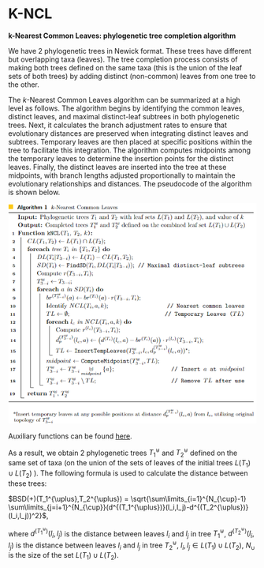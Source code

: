 # K-NCL
**k-Nearest Common Leaves: phylogenetic tree completion algorithm**

We have 2 phylogenetic trees in Newick format. These trees have different but overlapping taxa (leaves). The tree completion process consists of making both trees defined on the same taxa (this is the union of the leaf sets of both trees) by adding distinct (non-common) leaves from one tree to the other. 

The $k$-Nearest Common Leaves algorithm can be summarized at a high level as follows. The algorithm begins by identifying the common leaves, distinct leaves, and maximal distinct-leaf subtrees in both phylogenetic trees. Next, it calculates the branch adjustment rates to ensure that evolutionary distances are preserved when integrating distinct leaves and subtrees. Temporary leaves are then placed at specific positions within the tree to facilitate this integration. The algorithm computes midpoints among the temporary leaves to determine the insertion points for the distinct leaves. Finally, the distinct leaves are inserted into the tree at these midpoints, with branch lengths adjusted proportionally to maintain the evolutionary relationships and distances. The pseudocode of the algorithm is shown below.

![k-Nearest Common Leaves Algorithm](https://github.com/tahiri-lab/KNCL/blob/main/img/kncl.png "k-NCL")

Auxiliary functions can be found [here](https://github.com/tahiri-lab/KNCL/tree/main/auxiliary_functions).

As a result, we obtain 2 phylogenetic trees $T_1^{\uplus}$ and $T_2^{\uplus}$ defined on the same set of taxa (on the union of the sets of leaves of the initial trees $L(T_1) \cup L(T_2)$ ). The following formula is used to calculate the distance between these trees:

$BSD(+)(T_1^{\uplus},T_2^{\uplus}) = \sqrt{\sum\limits_{i=1}^{N_{\cup}-1} \sum\limits_{j=i+1}^{N_{\cup}}(d^{(T_1^{\uplus})}(l_i,l_j)-d^{(T_2^{\uplus})}(l_i,l_j))^2}$,

where $d^{(T_1^{\uplus})}(l_i,l_j)$ is the distance between leaves $l_i$ and $l_j$ in tree $T_1^{\uplus}$, $d^{(T_2^{\uplus})}(l_i,l_j)$ is the distance between leaves $l_i$ and $l_j$ in tree $T_2^{\uplus}$, $l_i, l_j \in L(T_1) \cup L(T_2)$, $N_{\cup}$ is the size of the set $L(T_1) \cup L(T_2)$.
